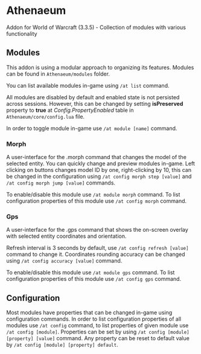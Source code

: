 # Athenaeum
Addon for World of Warcraft (3.3.5) - Collection of modules with various functionality

## Modules
This addon is using a modular approach to organizing its features.
Modules can be found in `Athenaeum/modules` folder.

You can list available modules in-game using `/at list` command.

All modules are disabled by default and enabled state is not persisted across sessions.
However, this can be changed by setting **isPreserved** property to **true** at *Config.PropertyEnabled* table in `Athenaeum/core/config.lua` file.

In order to toggle module in-game use `/at module [name]` command.

### Morph

A user-interface for the .morph command that changes the model of the selected entity.
You can quickly change and preview modules in-game.
Left clicking on buttons changes model ID by one, right-clicking by 10, this can be changed in the configuration using `/at config morph step [value]` and `/at config morph jump [value]` commands.

To enable/disable this module use `/at module morph` command.
To list configuration properties of this module use `/at config morph` command.

### Gps

A user-interface for the .gps command that shows the on-screen overlay with selected entity coordinates and orientation.

Refresh interval is 3 seconds by default, use `/at config refresh [value]` command to change it.
Coordinates rounding accuracy can be changed using `/at config accuracy [value]` command.

To enable/disable this module use `/at module gps` command.
To list configuration properties of this module use `/at config gps` command.

## Configuration

Most modules have properties that can be changed in-game using configuration commands.
In order to list configuration properties of all modules use `/at config` command, to list properties of given module use `/at config [module]`.
Properties can be set by using `/at config [module] [property] [value]` command.
Any property can be reset to default value by `/at config [module] [property] default`.
